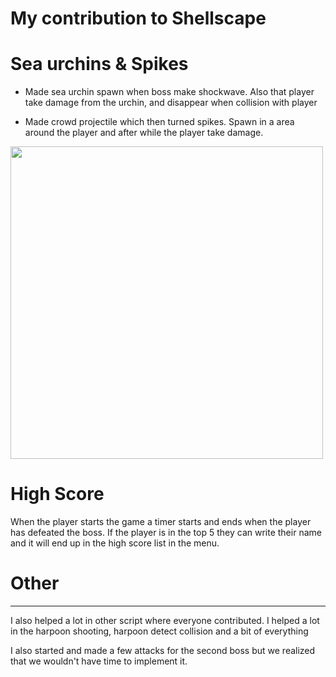 # My contribution to Shellscape

# Sea urchins & Spikes

- Made sea urchin spawn when boss make shockwave. Also that player take damage from the urchin, and disappear when collision with player

- Made crowd projectile which then turned spikes. Spawn in a area around the player and after while the player take damage. 

<img src="Images&Gifs/shellscape, shockwave,urchin,spike.gif" width="500">


# High Score
When the player starts the game a timer starts and ends when the player has defeated the boss. If the player is in the top 5 they can write their name and it will end up in the high score list in the menu. 

# Other
---
I also helped a lot in other script where everyone contributed. 
I helped a lot in the harpoon shooting, harpoon detect collision and a bit of everything

I also started and made a few attacks for the second boss but we realized that we wouldn't have time to implement it. 

